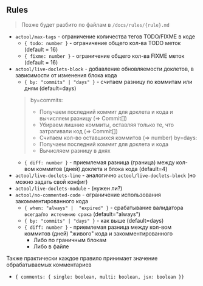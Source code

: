 ## Rules

> Позже будет разбито по файлам в `/docs/rules/{rule}.md`

- `actool/max-tags` - ограничение количества тегов TODO/FIXME в коде
   - `{ todo: number }` - ограничение общего кол-ва TODO меток (default = 16)
   - `{ fixme: number }` - ограничение общего кол-ва FIXME меток (default = 16)
- `actool/live-doclets-block` - добавление обновляемости доклетов, в зависимости от изменения блока кода
  - `{ by: "commits" | "days" }` - считаем разницу по коммитам или дням (default=days)
   > by=commits:
   > - Получаем последний коммит для доклета и кода и вычисляем разницу (=> Commit[])
   > - Убираем лишние коммиты, оставляя только те, что затрагивали код (=> Commit[])
   > - Считаем кол-во оставшихся коммитов (=> number)
   > by=days:
   > - Получаем последний коммит для доклета и кода
   > - Вычисляем разницу в днях
  - `{ diff: number }` - приемлемая разница (граница) между кол-вом коммитов (дней) доклета и блока кода (default=4)
- `actool/live-doclets-line` - аналогично `actool/live-doclets-block` (но можно задать свой конфиг)
- `actool/live-doclets-module` - (нужен ли?)
- `actool/no-commented-code` - ограничение использования закомментированного кода
   - `{ when: "always" |  "expired" }` - срабатывание валидатора `всегда`/`по истечению срока` (default="always")
   - `{ by: "commits" | "days" }` - как выше (default=days)
   - `{ diff: number }` - приемлемая разница между кол-вом коммитов (дней) "живого" кода и закомментированного
      - Либо по граничным блокам
      - Либо в файле

Также практически каждое правило принимает значение обрабатываемых комментариев
- `{ comments: { single: boolean, multi: boolean, jsx: boolean }}`

